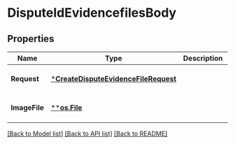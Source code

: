 # DisputeIdEvidencefilesBody

## Properties
Name | Type | Description | Notes
------------ | ------------- | ------------- | -------------
**Request** | [***CreateDisputeEvidenceFileRequest**](CreateDisputeEvidenceFileRequest.md) |  | [optional] [default to null]
**ImageFile** | [****os.File**](*os.File.md) |  | [optional] [default to null]

[[Back to Model list]](../README.md#documentation-for-models) [[Back to API list]](../README.md#documentation-for-api-endpoints) [[Back to README]](../README.md)

